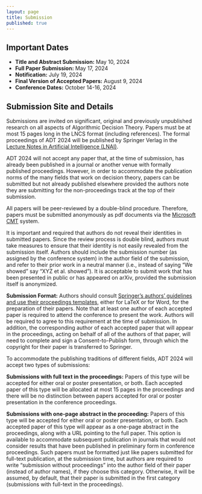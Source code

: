 ```yaml
---
layout: page
title: Submission
published: true
---
```


## Important Dates
* **Title and Abstract Submission:** May 10, 2024
* **Full Paper Submission:** May 17, 2024
* **Notification:** July 19, 2024
* **Final Version of Accepted Papers:** August 9, 2024
* **Conference Dates:** October 14-16, 2024

## Submission Site and Details
Submissions are invited on significant, original and previously unpublished research on all aspects of Algorithmic Decision Theory. Papers must be at most 15 pages long in the LNCS format (including references). The formal proceedings of ADT 2024 will be published by Springer Verlag in the [Lecture Notes in Artificial Intelligence (LNAI)](http://www.springer.com/lncs).

ADT 2024 will not accept any paper that, at the time of submission, has already been published in a journal or another venue with formally published proceedings. However, in order to accommodate the publication norms of the many fields that work on decision theory, papers can be submitted but not already published elsewhere provided the authors note they are submitting for the non-proceedings track at the top of their submission. 

All papers will be peer-reviewed by a double-blind procedure. Therefore, papers must be submitted anonymously as pdf documents via the [Microsoft CMT](https://cmt3.research.microsoft.com/ADT2024) system.

It is important and required that authors do not reveal their identities in submitted papers. Since the review process is double blind, authors must take measures to ensure that their identity is not easily revealed from the submission itself. Authors should include the submission number (as assigned by the conference system) in the author field of the submission, and refer to their prior work in a neutral manner (i.e., instead of saying “We showed” say “XYZ et al. showed”). It is acceptable to submit work that has been presented in public or has appeared on arXiv, provided the submission itself is anonymized.

**Submission Format:** Authors should consult [Springer’s authors’ guidelines and use their proceedings templates](https://www.springer.com/gp/computer-science/lncs/conference-proceedings-guidelines), either for LaTeX or for Word, for the preparation of their papers. Note that at least one author of each accepted paper is required to attend the conference to present the work. Authors will be required to agree to this requirement at the time of submission. In addition, the corresponding author of each accepted paper that will appear in the proceedings, acting on behalf of all of the authors of that paper, will need to complete and sign a Consent-to-Publish form, through which the copyright for their paper is transferred to Springer.

To accommodate the publishing traditions of different fields, ADT 2024 will accept two types of submissions:

**Submissions with full text in the proceedings:** Papers of this type will be accepted for either oral or poster presentation, or both. Each accepted paper of this type will be allocated at most 15 pages in the proceedings and there will be no distinction between papers accepted for oral or poster presentation in the conference proceedings.

**Submissions with one-page abstract in the proceeding:** Papers of this type will be accepted for either oral or poster presentation, or both. Each accepted paper of this type will appear as a one-page abstract in the proceedings, along with a URL pointing to the full paper. This option is available to accommodate subsequent publication in journals that would not consider results that have been published in preliminary form in conference proceedings. Such papers must be formatted just like papers submitted for full-text publication, at the submission time, but authors are required to write “submission without proceedings” into the author field of their paper (instead of author names), if they choose this category. Otherwise, it will be assumed, by default, that their paper is submitted in the first category (submissions with full-text in the proceedings).

